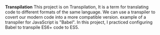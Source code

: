**Transpilation**
This project is on Transpilation, It is a term for translating 
code to different formats of the same language. We can use a transpiler to covert our modern code into a 
more compatible version. example of a transpiler for JavaScript is "Babel".
In this project, I practiced configuring Babel to transpile ES6+ code to ES5.